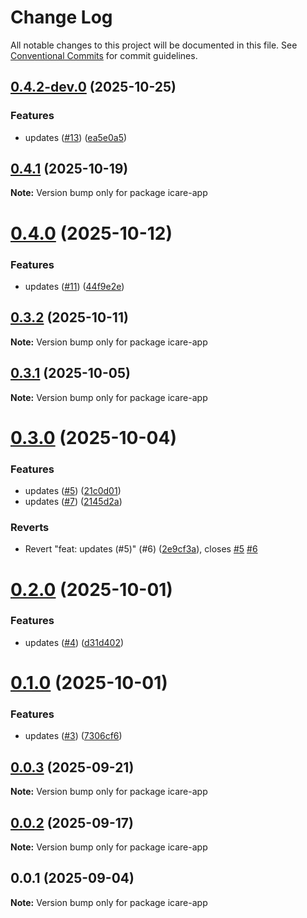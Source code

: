 # Change Log

All notable changes to this project will be documented in this file.
See [Conventional Commits](https://conventionalcommits.org) for commit guidelines.

## [0.4.2-dev.0](https://github.com/ajkirwan1/icare-mono-repo/compare/icare-app@0.4.1...icare-app@0.4.2-dev.0) (2025-10-25)

### Features

- updates ([#13](https://github.com/ajkirwan1/icare-mono-repo/issues/13)) ([ea5e0a5](https://github.com/ajkirwan1/icare-mono-repo/commit/ea5e0a50a2181818e05fb79d06cd002b0196c6c2))

## [0.4.1](https://github.com/ajkirwan1/icare-mono-repo/compare/icare-app@0.4.0...icare-app@0.4.1) (2025-10-19)

**Note:** Version bump only for package icare-app

# [0.4.0](https://github.com/ajkirwan1/icare-mono-repo/compare/icare-app@0.3.2...icare-app@0.4.0) (2025-10-12)

### Features

- updates ([#11](https://github.com/ajkirwan1/icare-mono-repo/issues/11)) ([44f9e2e](https://github.com/ajkirwan1/icare-mono-repo/commit/44f9e2e9f9baf4f8bb328641fc9765c0ae22a92d))

## [0.3.2](https://github.com/ajkirwan1/icare-mono-repo/compare/icare-app@0.3.1...icare-app@0.3.2) (2025-10-11)

**Note:** Version bump only for package icare-app

## [0.3.1](https://github.com/ajkirwan1/icare-mono-repo/compare/icare-app@0.3.0...icare-app@0.3.1) (2025-10-05)

**Note:** Version bump only for package icare-app

# [0.3.0](https://github.com/ajkirwan1/icare-mono-repo/compare/icare-app@0.2.0...icare-app@0.3.0) (2025-10-04)

### Features

- updates ([#5](https://github.com/ajkirwan1/icare-mono-repo/issues/5)) ([21c0d01](https://github.com/ajkirwan1/icare-mono-repo/commit/21c0d01023d71d261a9bd9abaee1d8f6bc124276))
- updates ([#7](https://github.com/ajkirwan1/icare-mono-repo/issues/7)) ([2145d2a](https://github.com/ajkirwan1/icare-mono-repo/commit/2145d2a7a49ebd6ae0459666909ba8c86326957c))

### Reverts

- Revert "feat: updates (#5)" (#6) ([2e9cf3a](https://github.com/ajkirwan1/icare-mono-repo/commit/2e9cf3a1c99d30193f182aa58cd33b6d5f5b0f1a)), closes [#5](https://github.com/ajkirwan1/icare-mono-repo/issues/5) [#6](https://github.com/ajkirwan1/icare-mono-repo/issues/6)

# [0.2.0](https://github.com/ajkirwan1/icare-mono-repo/compare/icare-app@0.1.0...icare-app@0.2.0) (2025-10-01)

### Features

- updates ([#4](https://github.com/ajkirwan1/icare-mono-repo/issues/4)) ([d31d402](https://github.com/ajkirwan1/icare-mono-repo/commit/d31d402c8fbf3d0aa83274743737bbae5e7e1289))

# [0.1.0](https://github.com/ajkirwan1/icare-mono-repo/compare/icare-app@0.0.3...icare-app@0.1.0) (2025-10-01)

### Features

- updates ([#3](https://github.com/ajkirwan1/icare-mono-repo/issues/3)) ([7306cf6](https://github.com/ajkirwan1/icare-mono-repo/commit/7306cf65c86860b30114c15a3606967d31ff6b86))

## [0.0.3](https://github.com/ajkirwan1/icare-mono-repo/compare/icare-app@0.0.2...icare-app@0.0.3) (2025-09-21)

**Note:** Version bump only for package icare-app

## [0.0.2](https://github.com/ajkirwan1/icare-mono-repo/compare/icare-app@0.0.1...icare-app@0.0.2) (2025-09-17)

**Note:** Version bump only for package icare-app

## 0.0.1 (2025-09-04)

**Note:** Version bump only for package icare-app

